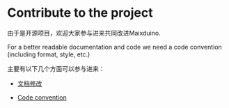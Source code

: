Contribute to the project
=======

由于是开源项目，欢迎大家参与进来共同改进Maixduino.

For a better readable documentation and code we need a code convention (including format, style, etc.)

主要有以下几个方面可以参与进来：

* [文档修改](doc_convention.md)

* [Code convention](code_convention.md)